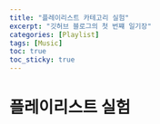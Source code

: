 ```yaml
---
title: "플레이리스트 카테고리 실험"
excerpt: "깃허브 블로그의 첫 번쨰 일기장"
categories: [Playlist]
tags: [Music]
toc: true
toc_sticky: true
---
```


# 플레이리스트 실험